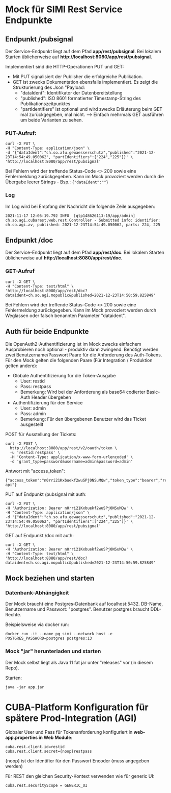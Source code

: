 # Mock für SIMI Rest Service Endpunkte

## Endpunkt /pubsignal

Der Service-Endpunkt liegt auf dem Pfad **app/rest/pubsignal**. Bei lokalem Starten üblicherweise auf **http://localhost:8080/app/rest/pubsignal**.

Implementiert sind die HTTP-Operationen PUT und GET:

* Mit PUT signalisiert der Publisher die erfolgreiche Publikation.
* GET ist zwecks Dokumentation ebensfalls implementiert. Es zeigt die Strukturierung des Json "Payload:
  * "dataIdent": Identifikator der Datenbereitstellung
  * "published": ISO 8601 formatierter Timestamp-String des Publikationszeitpunktes
  * "partIdentifiers" ist optional und wird zwecks Erläuterung beim GET mal zurückgegeben, mal nicht. --> Einfach mehrmals GET ausführen um beide Varianten zu sehen.

### PUT-Aufruf:

    curl -X PUT \
    -H "Content-Type: application/json" \
    -d '{"dataIdent":"ch.so.afu.gewaesserschutz","published":"2021-12-23T14:54:49.050062", "partIdentifiers":["224","225"]}' \
    'http://localhost:8080/app/rest/pubsignal'

Bei Fehlern wird der treffende Status-Code <> 200 sowie eine Fehlermeldung zurückgegeben.
Kann im Mock provoziert werden durch die Übergabe leerer Strings - Bsp.: `{"dataIdent":""}`

### Log

Im Log wird bei Empfang der Nachricht die folgende Zeile ausgegeben:

    2021-11-17 12:05:19.792 INFO  [qtp148626113-19/app/admin] ch.so.agi.cubarest.web.rest.Controller - Submitted info: identifier: ch.so.agi.av, published: 2021-12-23T14:54:49.050062, parts: 224, 225
    
## Endpunkt /doc

Der Service-Endpunkt liegt auf dem Pfad **app/rest/doc**. Bei lokalem Starten üblicherweise auf **http://localhost:8080/app/rest/doc**.

### GET-Aufruf

    curl -X GET \
    -H "Content-Type: text/html" \
    'http://localhost:8080/app/rest/doc?dataident=ch.so.agi.mopublic&published=2021-12-23T14:50:59.825849' 



Bei Fehlern wird der treffende Status-Code <> 200 sowie eine Fehlermeldung zurückgegeben.
Kann im Mock provoziert werden durch Weglassen oder falsch benannten Parameter "dataident".

## Auth für beide Endpunkte

Die OpenAuth2-Authentifizierung ist im Mock zwecks einfachem Ausprobieren noch optional - produktiv dann zwingend. Benötigt werden zwei Benutzername/Passwort Paare für die Anforderung des Auth-Tokens. Für den Mock gelten die folgenden Paare (Für Integration / Produktion gelten andere):

* Globale Authentifizierung für die Token-Ausgabe
  * User: restid
  * Pass: restpass
  * Bemerkung: Wird bei der Anforderung als base64 codierter Basic-Auth Header übergeben
* Authentifizierung für den Service
  * User: admin
  * Pass: admin
  * Bemerkung: Für den übergebenen Benutzer wird das Ticket ausgestellt

POST für Ausstellung der Tickets:

    curl -X POST \
      http://localhost:8080/app/rest/v2/oauth/token \
      -u 'restid:restpass' \
      -H 'Content-Type: application/x-www-form-urlencoded' \
      -d 'grant_type=password&username=admin&password=admin'

Antwort mit "access_token":

    {"access_token":"n0rri21Kxbuekf2wuSPj0NSuMQw","token_type":"bearer","refresh_token":"lPgeTNwWTajKE1LEva4TkpHsSk4","expires_in":43199,"scope":"rest-api"}

PUT auf Endpunkt /pubsignal mit auth:

    curl -X PUT \
    -H 'Authorization: Bearer n0rri21Kxbuekf2wuSPj0NSuMQw' \
    -H "Content-Type: application/json" \
    -d '{"dataIdent":"ch.so.afu.gewaesserschutz","published":"2021-12-23T14:54:49.050062", "partIdentifiers":["224","225"]}' \
    'http://localhost:8080/app/rest/pubsignal'
    
GET auf Endpunkt /doc mit auth:   

    curl -X GET \
    -H 'Authorization: Bearer n0rri21Kxbuekf2wuSPj0NSuMQw' \
    -H "Content-Type: text/html" \
    'http://localhost:8080/app/rest/doc?dataident=ch.so.agi.mopublic&published=2021-12-23T14:50:59.825849'

## Mock beziehen und starten

### Datenbank-Abhängigkeit

Der Mock braucht eine Postgres-Datenbank auf localhost:5432. DB-Name, Benutzername und Passwort: "postgres". 
Benutzer postgres braucht DDL-Rechte.

Beispielsweise via docker run:

    docker run -it --name pg_simi --network host -e POSTGRES_PASSWORD=postgres postgres:13
    
### Mock "jar" herunterladen und starten

Der Mock selbst liegt als Java 11 fat jar unter "releases" vor (in diesem Repo).

Starten:

    java -jar app.jar

# CUBA-Platform Konfiguration für spätere Prod-Integration (AGI)

Globaler User und Pass für Tokenanforderung konfiguriert in **web-app.properties in Web Module**:

    cuba.rest.client.id=restid
    cuba.rest.client.secret={noop}restpass

{noop} ist der Identifier für den Passwort Encoder (muss angegeben werden)

Für REST den gleichen Security-Kontext verwenden wie für generic UI:

    cuba.rest.securityScope = GENERIC_UI
